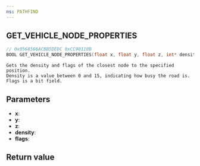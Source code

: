 ```yaml
---
ns: PATHFIND
---
```

## GET_VEHICLE_NODE_PROPERTIES

```c
// 0x0568566ACBB5DEDC 0xCC90110B
BOOL GET_VEHICLE_NODE_PROPERTIES(float x, float y, float z, int* density, int* flags);
```

```
Gets the density and flags of the closest node to the specified position.  
Density is a value between 0 and 15, indicating how busy the road is.  
Flags is a bit field.  
```

## Parameters
* **x**: 
* **y**: 
* **z**: 
* **density**: 
* **flags**: 

## Return value
